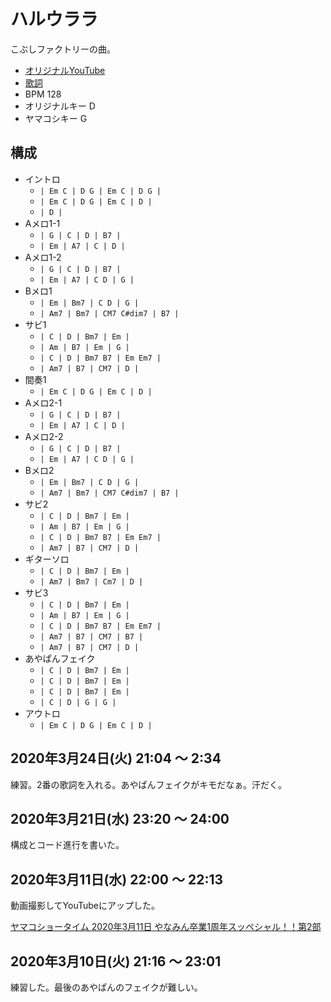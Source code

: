 # ハルウララ

こぶしファクトリーの曲。

- [オリジナルYouTube](https://www.youtube.com/watch?v=cRmOd0a1TAw)
- [歌詞](http://j-lyric.net/artist/a05a651/l04b88a.html)
- BPM 128
- オリジナルキー D
- ヤマコシキー G

## 構成

- イントロ
  - `| Em C | D G | Em C | D G |`
  - `| Em C | D G | Em C | D |`
  - `| D |`
- Aメロ1-1
  - `| G | C | D | B7 |`
  - `| Em | A7 | C | D |`
- Aメロ1-2
  - `| G | C | D | B7 |`
  - `| Em | A7 | C D | G |`
- Bメロ1
  - `| Em | Bm7 | C D | G |`
  - `| Am7 | Bm7 | CM7 C#dim7 | B7 |`
- サビ1
  - `| C | D | Bm7 | Em |`
  - `| Am | B7 | Em | G |`
  - `| C | D | Bm7 B7 | Em Em7 |`
  - `| Am7 | B7 | CM7 | D |`
- 間奏1
  - `| Em C | D G | Em C | D |`
- Aメロ2-1
  - `| G | C | D | B7 |`
  - `| Em | A7 | C | D |`
- Aメロ2-2
  - `| G | C | D | B7 |`
  - `| Em | A7 | C D | G |`
- Bメロ2
  - `| Em | Bm7 | C D | G |`
  - `| Am7 | Bm7 | CM7 C#dim7 | B7 |`
- サビ2
  - `| C | D | Bm7 | Em |`
  - `| Am | B7 | Em | G |`
  - `| C | D | Bm7 B7 | Em Em7 |`
  - `| Am7 | B7 | CM7 | D |`
- ギターソロ
  - `| C | D | Bm7 | Em |`
  - `| Am7 | Bm7 | Cm7 | D |`
- サビ3
  - `| C | D | Bm7 | Em |`
  - `| Am | B7 | Em | G |`
  - `| C | D | Bm7 B7 | Em Em7 |`
  - `| Am7 | B7 | CM7 | B7 |`
  - `| Am7 | B7 | CM7 | D |`
- あやぱんフェイク
  - `| C | D | Bm7 | Em |`
  - `| C | D | Bm7 | Em |`
  - `| C | D | Bm7 | Em |`
  - `| C | D | G | G |`
- アウトロ
  - `| Em C | D G | Em C | D |`

## 2020年3月24日(火) 21:04 ～ 2:34

練習。2番の歌詞を入れる。あやぱんフェイクがキモだなぁ。汗だく。

## 2020年3月21日(水) 23:20 ～ 24:00

構成とコード進行を書いた。

## 2020年3月11日(水) 22:00 ～ 22:13

動画撮影してYouTubeにアップした。

[ヤマコショータイム 2020年3月11日 やなみん卒業1周年スッペシャル！！第2部](https://www.youtube.com/watch?v=T2Owj4QqKh4)

## 2020年3月10日(火) 21:16 ～ 23:01

練習した。最後のあやぱんのフェイクが難しい。
